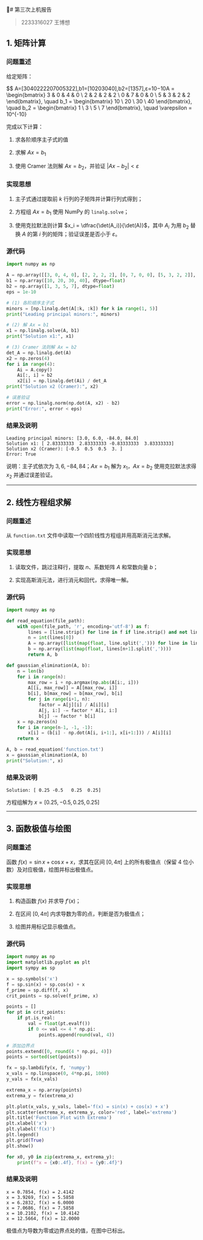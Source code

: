 # 第三次上机报告

> 2233316027 王博想

## 1. 矩阵计算

### 问题重述

给定矩阵：

$$
A=[3040222207005322],b1=[10203040],b2=[1357],ε=10−10A = \begin{bmatrix} 3 & 0 & 4 & 0 \\ 2 & 2 & 2 & 2 \\ 0 & 7 & 0 & 0 \\ 5 & 3 & 2 & 2 \end{bmatrix}, \quad b_1 = \begin{bmatrix} 10 \\ 20 \\ 30 \\ 40 \end{bmatrix}, \quad b_2 = \begin{bmatrix} 1 \\ 3 \\ 5 \\ 7 \end{bmatrix}, \quad \varepsilon = 10^{-10}

完成以下计算：

1. 求各阶顺序主子式的值
    
2. 求解 $Ax = b_1$
    
3. 使用 Cramer 法则解 $Ax = b_2$，并验证 $|Ax - b_2| < \varepsilon$
    

### 实现思想

1. 主子式通过提取前 $k$ 行列的子矩阵并计算行列式得到；
    
2. 方程组 $Ax = b_1$ 使用 NumPy 的 `linalg.solve`；
    
3. 使用克拉默法则计算 $x_i = \dfrac{\det(A_i)}{\det(A)}$，其中 $A_i$ 为用 $b_2$ 替换 $A$ 的第 $i$ 列的矩阵；验证误差是否小于 $\varepsilon$。
    

### 源代码

```python
import numpy as np

A = np.array([[3, 0, 4, 0], [2, 2, 2, 2], [0, 7, 0, 0], [5, 3, 2, 2]], dtype=float)
b1 = np.array([10, 20, 30, 40], dtype=float)
b2 = np.array([1, 3, 5, 7], dtype=float)
eps = 1e-10

# (1) 各阶顺序主子式
minors = [np.linalg.det(A[:k, :k]) for k in range(1, 5)]
print("Leading principal minors:", minors)

# (2) 解 Ax = b1
x1 = np.linalg.solve(A, b1)
print("Solution x1:", x1)

# (3) Cramer 法则解 Ax = b2
det_A = np.linalg.det(A)
x2 = np.zeros(4)
for i in range(4):
    Ai = A.copy()
    Ai[:, i] = b2
    x2[i] = np.linalg.det(Ai) / det_A
print("Solution x2 (Cramer):", x2)

# 误差验证
error = np.linalg.norm(np.dot(A, x2) - b2)
print("Error:", error < eps)
```

### 结果及说明

```
Leading principal minors: [3.0, 6.0, -84.0, 84.0]
Solution x1: [ 2.83333333  2.83333333 -0.83333333  3.83333333]
Solution x2 (Cramer): [-0.5  0.5  0.5  3. ]
Error: True
```

说明：主子式依次为 $3, 6, -84, 84$；$Ax = b_1$ 解为 $x_1$，$Ax = b_2$ 使用克拉默法求得 $x_2$ 并通过误差验证。

---

## 2. 线性方程组求解

### 问题重述

从 `function.txt` 文件中读取一个四阶线性方程组并用高斯消元法求解。

### 实现思想

1. 读取文件，跳过注释行，提取 $n$、系数矩阵 $A$ 和常数向量 $b$；
    
2. 实现高斯消元法，进行消元和回代，求得唯一解。
    

### 源代码

```python
import numpy as np

def read_equation(file_path):
    with open(file_path, 'r', encoding='utf-8') as f:
        lines = [line.strip() for line in f if line.strip() and not line.startswith('#')]
        n = int(lines[0])
        A = np.array([list(map(float, line.split(','))) for line in lines[1:n+1]])
        b = np.array(list(map(float, lines[n+1].split(','))))
        return A, b

def gaussian_elimination(A, b):
    n = len(b)
    for i in range(n):
        max_row = i + np.argmax(np.abs(A[i:, i]))
        A[[i, max_row]] = A[[max_row, i]]
        b[i], b[max_row] = b[max_row], b[i]
        for j in range(i+1, n):
            factor = A[j][i] / A[i][i]
            A[j, i:] -= factor * A[i, i:]
            b[j] -= factor * b[i]
    x = np.zeros(n)
    for i in range(n-1, -1, -1):
        x[i] = (b[i] - np.dot(A[i, i+1:], x[i+1:])) / A[i][i]
    return x

A, b = read_equation('function.txt')
x = gaussian_elimination(A, b)
print("Solution:", x)
```

### 结果及说明

```
Solution: [ 0.25 -0.5   0.25  0.25]
```

方程组解为 $x = [0.25, -0.5, 0.25, 0.25]$

---

## 3. 函数极值与绘图

### 问题重述

函数 $f(x) = \sin x + \cos x + x$，求其在区间 $[0, 4\pi]$ 上的所有极值点（保留 4 位小数）及对应极值，绘图并标出极值点。

### 实现思想

1. 构造函数 $f(x)$ 并求导 $f'(x)$；
    
2. 在区间 $[0, 4\pi]$ 内求导数为零的点，判断是否为极值点；
    
3. 绘图并用标记显示极值点。
    

### 源代码

```python
import numpy as np
import matplotlib.pyplot as plt
import sympy as sp

x = sp.symbols('x')
f = sp.sin(x) + sp.cos(x) + x
f_prime = sp.diff(f, x)
crit_points = sp.solve(f_prime, x)

points = []
for pt in crit_points:
    if pt.is_real:
        val = float(pt.evalf())
        if 0 <= val <= 4 * np.pi:
            points.append(round(val, 4))

# 添加边界点
points.extend([0, round(4 * np.pi, 4)])
points = sorted(set(points))

fx = sp.lambdify(x, f, 'numpy')
x_vals = np.linspace(0, 4*np.pi, 1000)
y_vals = fx(x_vals)

extrema_x = np.array(points)
extrema_y = fx(extrema_x)

plt.plot(x_vals, y_vals, label='f(x) = sin(x) + cos(x) + x')
plt.scatter(extrema_x, extrema_y, color='red', label='extrema')
plt.title('Function Plot with Extrema')
plt.xlabel('x')
plt.ylabel('f(x)')
plt.legend()
plt.grid(True)
plt.show()

for x0, y0 in zip(extrema_x, extrema_y):
    print(f"x = {x0:.4f}, f(x) = {y0:.4f}")
```

### 结果及说明

```
x = 0.7854, f(x) = 2.4142
x = 3.9269, f(x) = 5.5858
x = 6.2832, f(x) = 6.0000
x = 7.0686, f(x) = 7.5858
x = 10.2102, f(x) = 10.4142
x = 12.5664, f(x) = 12.0000
```

极值点为导数为零或边界点处的值，在图中已标出。